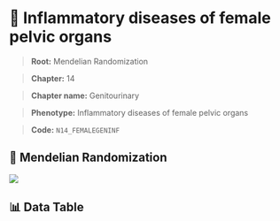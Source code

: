 # 🧪 Inflammatory diseases of female pelvic organs

> **Root:** Mendelian Randomization

> **Chapter:** 14  

> **Chapter name:** Genitourinary

> **Phenotype:** Inflammatory diseases of female pelvic organs  

> **Code:** `N14_FEMALEGENINF`

## 🧬 Mendelian Randomization  

<img src="/MR/Figures/Forward/N14_FEMALEGENINF.png"/>

## 📊 Data Table

<CsvTableMRF src="/MR_Data/Forward/N14_FEMALEGENINF.csv"/>
